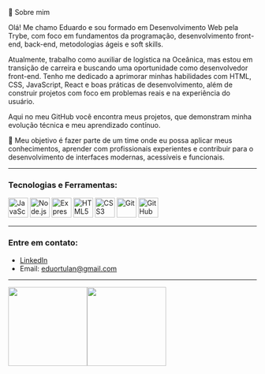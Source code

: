 👋 Sobre mim

Olá! Me chamo Eduardo e sou formado em Desenvolvimento Web pela Trybe, com foco em fundamentos da programação, desenvolvimento front-end, back-end, metodologias ágeis e soft skills.

Atualmente, trabalho como auxiliar de logística na Oceânica, mas estou em transição de carreira e buscando uma oportunidade como desenvolvedor front-end. Tenho me dedicado a aprimorar minhas habilidades com HTML, CSS, JavaScript, React e boas práticas de desenvolvimento, além de construir projetos com foco em problemas reais e na experiência do usuário.

Aqui no meu GitHub você encontra meus projetos, que demonstram minha evolução técnica e meu aprendizado contínuo.

🎯 Meu objetivo é fazer parte de um time onde eu possa aplicar meus conhecimentos, aprender com profissionais experientes e contribuir para o desenvolvimento de interfaces modernas, acessíveis e funcionais.

---

### Tecnologias e Ferramentas:

<p align="left">
  <img src="https://cdn.jsdelivr.net/gh/devicons/devicon/icons/javascript/javascript-original.svg" height="40" alt="JavaScript"/>
  <img src="https://cdn.jsdelivr.net/gh/devicons/devicon/icons/nodejs/nodejs-original.svg" height="40" alt="Node.js"/>
  <img src="https://cdn.jsdelivr.net/gh/devicons/devicon/icons/express/express-original.svg" height="40" alt="Express.js" style="background:white;"/>
  <img src="https://cdn.jsdelivr.net/gh/devicons/devicon/icons/html5/html5-original.svg" height="40" alt="HTML5"/>
  <img src="https://cdn.jsdelivr.net/gh/devicons/devicon/icons/css3/css3-original.svg" height="40" alt="CSS3"/>
  <img src="https://cdn.jsdelivr.net/gh/devicons/devicon/icons/git/git-original.svg" height="40" alt="Git"/>
  <img src="https://cdn.jsdelivr.net/gh/devicons/devicon/icons/github/github-original.svg" height="40" alt="GitHub"/>
</p>

---

### Entre em contato:

- [LinkedIn](https://www.linkedin.com/in/eduardo-ortulan-roberto-2435b51b5/)
- Email: eduortulan@gmail.com

---



<div><img height="160em" src="https://github-readme-stats.vercel.app/api?username=EOrtulan&show_icons=true&theme=radical"/><a href="https://github.com/EOrtulan"><img height="160em" src="https://github-readme-stats.vercel.app/api/top-langs/?username=EOrtulan&layout=compact&langs_count=7&theme=radical"/></div>

<!-- <div>
<img alt="javascript" width="50px" src="https://raw.githubusercontent.com/devicons/devicon/master/icons/javascript/javascript-plain.svg" />
 
<img alt="react" width="50px" src="https://raw.githubusercontent.com/devicons/devicon/master/icons/react/react-original.svg" />
 
<img alt="html" width="50px" src="https://raw.githubusercontent.com/devicons/devicon/master/icons/html5/html5-original.svg" />
 
<img alt="css" width="50px" src="https://raw.githubusercontent.com/devicons/devicon/master/icons/css3/css3-original.svg" />
</ div> -->
<!-- <img alt="javascript" src="" />
<img alt="javascript" src="" />
<img alt="javascript" src="" />
<img alt="javascript" src="https://camo.githubusercontent.com/bb27b9c1df90df738e91a54665d3adb08f60583fad2f266ffbde14508e6dc918/68747470733a2f2f692e70696e696d672e636f6d2f6f726967696e616c732f65342f32362f37302f65343236373032656466383734623138316163656431653266613563366364652e676966" /> -->
